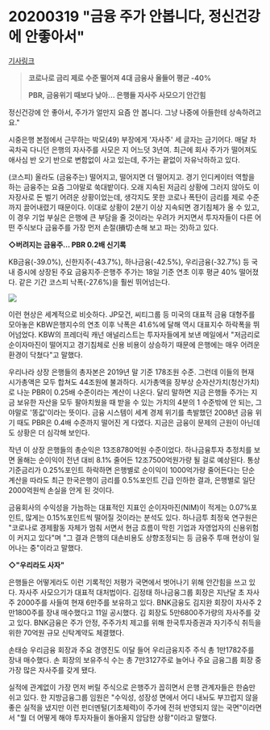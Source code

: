 # 20200319 "금융 주가 안봅니다, 정신건강에 안좋아서"

[기사링크](<https://biz.chosun.com/site/data/html_dir/2020/03/19/2020031900378.html>)



> **코로나로 금리 제로 수준 떨어져 4대 금융사 올들어 평균 -40%**
>
> **PBR, 금융위기 때보다 낮아… 은행들 자사주 사모으기 안간힘**



  정신건강에 안 좋아서, 주가가 얼만지 요즘 안 봅니다. 그냥 나중에 아들한테 상속하려고요."



시중은행 본점에서 근무하는 박모(49) 부장에게 '자사주' 세 글자는 금기어다. 매달 차곡차곡 다니던 은행의 자사주를 사모은 지 어느덧 3년여. 최근에 회사 주가가 떨어져도 애사심 반 오기 반으로 변함없이 사고 있는데, 주가는 끝없이 자유낙하하고 있다.



(코스피) 올라도 (금융주는) 떨어지고, 떨어지면 더 떨어지고. 경기 인디케이터 역할을 하는 금융주는 요즘 그야말로 쑥대밭이다. 오래 지속된 저금리 상황에 그러지 않아도 이자장사로 돈 벌기 어려운 상황이었는데, 생각지도 못한 코로나 폭탄이 금리를 제로 수준까지 끌어내렸기 때문이다. 이대로 상황이 2분기 이상 지속되면 경기침체가 올 수 있고, 이 경우 기업 부실은 은행에 큰 부담을 줄 것이라는 우려가 커지면서 투자자들이 다른 어떤 주식보다 금융주를 가장 먼저 손절(損切·손해 보고 파는 것)하고 있다. 

 

**◇버려지는 금융주… PBR 0.2배 신기록**



KB금융(-39.0%), 신한지주(-43.7%), 하나금융(-42.5%), 우리금융(-32.7%) 등 국내 증시에 상장된 주요 금융지주·은행주 주가는 18일 기준 연초 이후 평균 40% 떨어졌다. 같은 기간 코스피 낙폭(-27.6%)을 훨씬 뛰어넘는다.



![](https://image.chosun.com/sitedata/image/202003/19/2020031900368_0.jpg)



  이런 현상은 세계적으로 비슷하다. JP모건, 씨티그룹 등 미국의 대표적 금융 대형주를 모아놓은 KBW은행지수의 연초 이후 낙폭은 41.6%에 달해 역시 대표지수 하락폭을 뛰어넘었다. KBW의 프레더릭 캐넌 애널리스트는 투자자들에게 보낸 메일에서 "저금리로 순이자마진이 떨어지고 경기침체로 신용 비용이 상승하기 때문에 은행에는 매우 어려운 환경이 닥쳤다"고 말했다.



우리나라 상장 은행들의 총자본은 2019년 말 기준 178조원 수준. 그런데 이들의 현재 시가총액은 모두 합쳐도 44조원에 불과하다. 시가총액을 장부상 순자산가치(청산가치)로 나눈 PBR이 0.25배 수준이라는 계산이 나온다. 달리 말하면 지금 은행들 주가는 지금 보유한 자산을 모두 팔아치웠을 때 받을 수 있는 가치의 4분의 1 수준밖에 안 되는, 그야말로 '똥값'이라는 뜻이다. 금융 시스템이 세계 경제 위기를 촉발했던 2008년 금융 위기 때도 PBR은 0.4배 수준까지 떨어진 게 다였다. 지금은 금융이 문제의 근원이 아닌데도 상황은 더 심각해 보인다.



작년 이 상장 은행들의 총순익은 13조8780억원 수준이었다. 하나금융투자 추정치를 보면 올해는 순이익이 전년 대비 8.1% 줄어든 12조7500억원가량 될 걸로 예상된다. 통상 기준금리가 0.25%포인트 하락하면 은행별로 순이익이 1000억가량 줄어든다는 단순 계산을 따라도 최근 한국은행이 금리를 0.5%포인트 긴급 인하한 결과, 은행별로 일단 2000억원씩 손실을 안게 된 것이다.



금융회사의 수익성을 가늠하는 대표적인 지표인 순이자마진(NIM)이 적게는 0.07%포인트, 많게는 0.15%포인트씩 떨어질 것이라는 분석도 있다. 하나금투 최정욱 연구원은 "코로나로 경제활동 자체가 멈춰 서면서 현금 흐름이 막힌 기업과 자영업자의 신용위험이 커지고 있다"며 "그 결과 은행의 대손비용도 상향조정되는 등 금융주 투매 현상이 일어나는 중"이라고 말했다.



**◇"우리라도 사자"**



은행들은 어떻게라도 이런 기록적인 저평가 국면에서 벗어나기 위해 안간힘을 쓰고 있다. 자사주 사모으기가 대표적 대처법이다. 김정태 하나금융그룹 회장은 지난달 초 자사주 2000주를 사들여 현재 6만주를 보유하고 있다. BNK금융도 김지완 회장이 자사주 2만1800주를 장내 매수했다고 11일 공시했다. 김 회장도 5만6800주가량의 자사주를 갖고 있다. BNK금융은 주가 안정, 주주가치 제고를 위해 한국투자증권과 자기주식 취득을 위한 70억원 규모 신탁계약도 체결했다.  



손태승 우리금융 회장과 주요 경영진도 이달 들어 우리금융지주 주식 총 1만1782주를 장내 매수했다. 손 회장의 보유주식 수는 총 7만3127주로 늘어나 주요 금융그룹 회장 중 가장 많은 자사주를 갖게 됐다.



실적에 관계없이 가장 먼저 버릴 주식으로 은행주가 꼽히면서 은행 관계자들은 한숨만 쉬고 있다. 한 지방금융그룹 임원은 "수익성, 성장성 면에서 어디 내놔도 부끄럽지 않을 좋은 실적을 냈지만 이런 펀더멘털(기초체력)이 주가에 전혀 반영되지 않는 국면"이라면서 "뭘 더 어떻게 해야 투자자들이 돌아올지 암담한 상황"이라고 말했다.


  